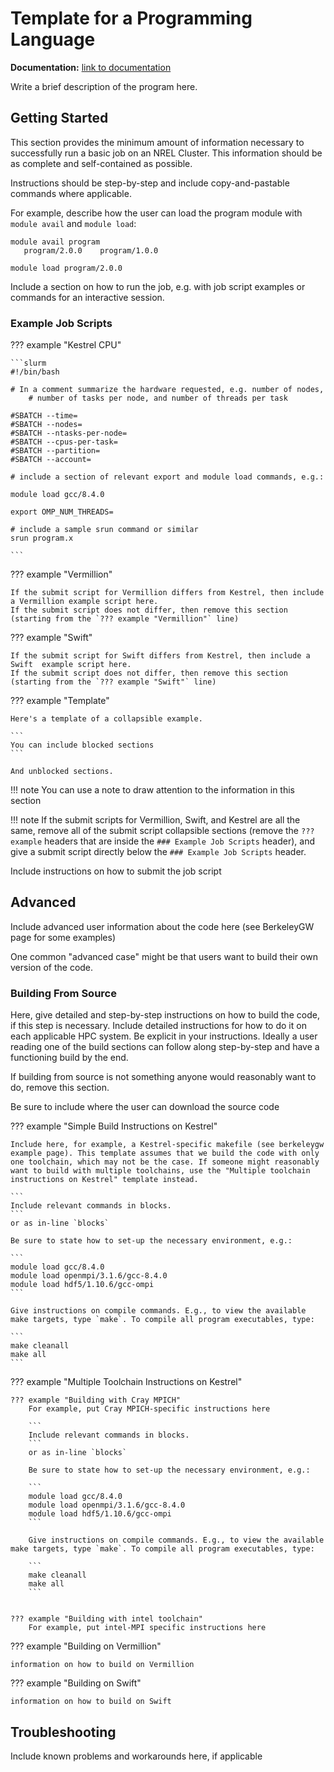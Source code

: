 # Template for a Programming Language

**Documentation:** [ link to documentation](https://nrel.gov)

Write a brief description of the program here.

## Getting Started

This section provides the minimum amount of information necessary to successfully run a basic job on an NREL Cluster.
This information should be as complete and self-contained as possible.

Instructions should be step-by-step and include copy-and-pastable commands where applicable.

For example, describe how the user can load the program module  with `module avail` and `module load`:

```
module avail program
   program/2.0.0    program/1.0.0
```

```
module load program/2.0.0
```


Include a section on how to run the job, e.g. with job script examples or commands for an interactive session.

### Example Job Scripts

??? example "Kestrel CPU"

	```slurm
	#!/bin/bash

	# In a comment summarize the hardware requested, e.g. number of nodes, 
        # number of tasks per node, and number of threads per task

	#SBATCH --time=
	#SBATCH --nodes=
	#SBATCH --ntasks-per-node=
	#SBATCH --cpus-per-task=
	#SBATCH --partition=
	#SBATCH --account=

	# include a section of relevant export and module load commands, e.g.:

	module load gcc/8.4.0

	export OMP_NUM_THREADS=

	# include a sample srun command or similar
	srun program.x

	```

??? example "Vermillion"

	If the submit script for Vermillion differs from Kestrel, then include a Vermillion example script here.
	If the submit script does not differ, then remove this section (starting from the `??? example "Vermillion"` line)


??? example "Swift"

	If the submit script for Swift differs from Kestrel, then include a Swift  example script here.
	If the submit script does not differ, then remove this section (starting from the `??? example "Swift"` line)


??? example "Template"
	
	Here's a template of a collapsible example.

	```
	You can include blocked sections
	```

	And unblocked sections.

!!! note
	You can use a note to draw attention to the information in this section

!!! note
	If the submit scripts for Vermillion, Swift, and Kestrel are all the same, remove all of the submit script collapsible sections (remove the `??? example` headers that are inside the `### Example Job Scripts` header), and give a submit script directly below the `### Example Job Scripts` header.

Include instructions on how to submit the job script

## Advanced

Include advanced user information about the code here (see BerkeleyGW page for some examples)

One common "advanced case" might be that users want to build their own version of the code.

### Building From Source

Here, give detailed and step-by-step instructions on how to build the code, if this step is necessary. Include detailed instructions for how to do it on each applicable HPC system. Be explicit in your instructions. Ideally a user reading one of the build sections can follow along step-by-step
and have a functioning build by the end.

If building from source is not something anyone would reasonably want to do, remove this section.

Be sure to include where the user can download the source code

??? example "Simple Build Instructions on Kestrel"

	Include here, for example, a Kestrel-specific makefile (see berkeleygw example page). This template assumes that we build the code with only one toolchain, which may not be the case. If someone might reasonably want to build with multiple toolchains, use the "Multiple toolchain instructions on Kestrel" template instead.
	
	```
	Include relevant commands in blocks.
	```
	or as in-line `blocks`

	Be sure to state how to set-up the necessary environment, e.g.:

	```
	module load gcc/8.4.0
	module load openmpi/3.1.6/gcc-8.4.0
	module load hdf5/1.10.6/gcc-ompi
	```

	Give instructions on compile commands. E.g., to view the available make targets, type `make`. To compile all program executables, type:

	```
	make cleanall
	make all
	```
	
??? example "Multiple Toolchain Instructions on Kestrel"

	??? example "Building with Cray MPICH"
		For example, put Cray MPICH-specific instructions here
		
		```
		Include relevant commands in blocks.
		```
		or as in-line `blocks`
	
		Be sure to state how to set-up the necessary environment, e.g.:
	
		```
		module load gcc/8.4.0
		module load openmpi/3.1.6/gcc-8.4.0
		module load hdf5/1.10.6/gcc-ompi
		```
	
		Give instructions on compile commands. E.g., to view the available make targets, type `make`. To compile all program executables, type:
	
		```
		make cleanall
		make all
		```
		

	??? example "Building with intel toolchain"
		For example, put intel-MPI specific instructions here


??? example "Building on Vermillion"

	information on how to build on Vermillion

??? example "Building on Swift"

	information on how to build on Swift


## Troubleshooting

Include known problems and workarounds here, if applicable

